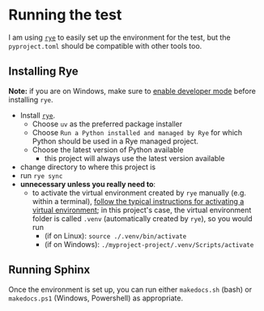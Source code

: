 # Running the test

I am using [`rye`](https://rye.astral.sh/) to easily set up the environment for the test, but the `pyproject.toml` should be compatible with other tools too.

## Installing Rye

**Note:** if you are on Windows, make sure to [enable developer mode](https://rye.astral.sh/guide/faq/#windows-developer-mode) before installing `rye`.

- Install [`rye`](https://rye.astral.sh/guide/installation/#installing-rye).
  - Choose `uv` as the preferred package installer
  - Choose `Run a Python installed and managed by Rye` for which Python should be used in a Rye managed project.
  - Choose the latest version of Python available
    - this project will always use the latest version available
- change directory to where this project is
- run `rye sync`
- **unnecessary unless you really need to**:
  - to activate the virtual environment created by `rye` manually (e.g. within a terminal), [follow the typical instructions for activating a virtual environment](https://docs.python.org/3/tutorial/venv.html); in this project's case, the virtual environment folder is called `.venv` (automatically created by `rye`), so you would run
    - (if on Linux): `source ./.venv/bin/activate`
    - (if on Windows): `./myproject-project/.venv/Scripts/activate`

## Running Sphinx

Once the environment is set up, you can run either `makedocs.sh` (bash) or `makedocs.ps1` (Windows, Powershell) as appropriate.

